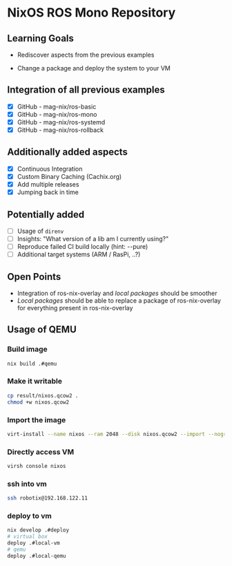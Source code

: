 # NixOS ROS Mono Repository

## Learning Goals

- Rediscover aspects from the previous examples

- Change a package and deploy the system to your VM

## Integration of all previous examples

- [x] GitHub - mag-nix/ros-basic
- [x] GitHub - mag-nix/ros-mono
- [x] GitHub - mag-nix/ros-systemd
- [x] GitHub - mag-nix/ros-rollback

## Additionally added aspects

- [x] Continuous Integration
- [x] Custom Binary Caching (Cachix.org)
- [x] Add multiple releases
- [x] Jumping back in time

## Potentially added

- [ ] Usage of `direnv`
- [ ] Insights: "What version of a lib am I currently using?"
- [ ] Reproduce failed CI build locally (hint: --pure)
- [ ] Additional target systems (ARM / RasPi, ..?)

## Open Points

- Integration of ros-nix-overlay and *local packages* should be smoother
- *Local packages* should be able to replace a package of ros-nix-overlay for everything present in ros-nix-overlay

## Usage of QEMU

### Build image

``` bash
nix build .#qemu
```

### Make it writable

``` bash
cp result/nixos.qcow2 .
chmod +w nixos.qcow2
```

### Import the image

``` bash
virt-install --name nixos --ram 2048 --disk nixos.qcow2 --import --nographics --os-type=generic
```

### Directly access VM

``` bash
virsh console nixos
```

### ssh into vm

``` bash
ssh robotix@192.168.122.11
```

### deploy to vm

``` bash
nix develop .#deploy
# virtual box
deploy .#local-vm
# qemu
deploy .#local-qemu
```
